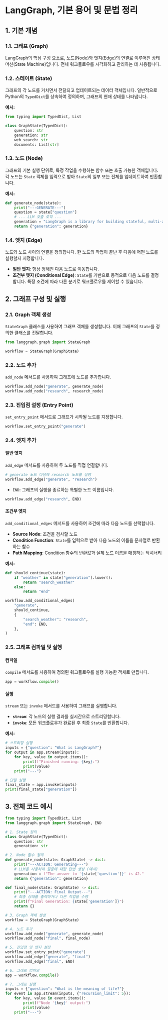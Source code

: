 # LangGraph, 기본 용어 및 문법 정리

## 1. 기본 개념

### 1.1. 그래프 (Graph)

LangGraph의 핵심 구성 요소로, 노드(Node)와 엣지(Edge)의 연결로 이루어진 상태 머신(State Machine)입니다. 전체 워크플로우를 시각화하고 관리하는 데 사용됩니다.

### 1.2. 스테이트 (State)

그래프의 각 노드를 거치면서 전달되고 업데이트되는 데이터 객체입니다. 일반적으로 Python의 `TypedDict`를 상속하여 정의하며, 그래프의 현재 상태를 나타냅니다.

**예시:**

```python
from typing import TypedDict, List

class GraphState(TypedDict):
    question: str
    generation: str
    web_search: str
    documents: List[str]
```

### 1.3. 노드 (Node)

그래프의 기본 실행 단위로, 특정 작업을 수행하는 함수 또는 호출 가능한 객체입니다. 각 노드는 `State` 객체를 입력으로 받아 `State`의 일부 또는 전체를 업데이트하여 반환합니다.

**예시:**

```python
def generate_node(state):
    print("---GENERATE---")
    question = state["question"]
    # ... LLM 호출 로직 ...
    generation = "LangGraph is a library for building stateful, multi-actor applications with LLMs."
    return {"generation": generation}
```

### 1.4. 엣지 (Edge)

노드와 노드 사이의 연결을 정의합니다. 한 노드의 작업이 끝난 후 다음에 어떤 노드를 실행할지 지정합니다.

- **일반 엣지**: 항상 정해진 다음 노드로 이동합니다.
- **조건부 엣지 (Conditional Edge)**: `State`를 기반으로 동적으로 다음 노드를 결정합니다. 특정 조건에 따라 다른 분기로 워크플로우를 제어할 수 있습니다.

## 2. 그래프 구성 및 실행

### 2.1. Graph 객체 생성

`StateGraph` 클래스를 사용하여 그래프 객체를 생성합니다. 이때 그래프의 `State`를 정의한 클래스를 전달합니다.

```python
from langgraph.graph import StateGraph

workflow = StateGraph(GraphState)
```

### 2.2. 노드 추가

`add_node` 메서드를 사용하여 그래프에 노드를 추가합니다.

```python
workflow.add_node("generate", generate_node)
workflow.add_node("research", research_node)
```

### 2.3. 진입점 설정 (Entry Point)

`set_entry_point` 메서드로 그래프가 시작될 노드를 지정합니다.

```python
workflow.set_entry_point("generate")
```

### 2.4. 엣지 추가

#### 일반 엣지

`add_edge` 메서드를 사용하여 두 노드를 직접 연결합니다.

```python
# generate 노드 다음에 research 노드를 실행
workflow.add_edge("generate", "research")
```

- `END`: 그래프의 실행을 종료하는 특별한 노드 이름입니다.

```python
workflow.add_edge("research", END)
```

#### 조건부 엣지

`add_conditional_edges` 메서드를 사용하여 조건에 따라 다음 노드를 선택합니다.

- **Source Node**: 조건을 검사할 노드
- **Condition Function**: `State`를 입력으로 받아 다음 노드의 이름을 문자열로 반환하는 함수
- **Path Mapping**: Condition 함수의 반환값과 실제 노드 이름을 매핑하는 딕셔너리

**예시:**

```python
def should_continue(state):
    if "weather" in state["generation"].lower():
        return "search_weather"
    else:
        return "end"

workflow.add_conditional_edges(
    "generate",
    should_continue,
    {
        "search_weather": "research",
        "end": END,
    },
)
```

### 2.5. 그래프 컴파일 및 실행

#### 컴파일

`compile` 메서드를 사용하여 정의된 워크플로우를 실행 가능한 객체로 만듭니다.

```python
app = workflow.compile()
```

#### 실행

`stream` 또는 `invoke` 메서드를 사용하여 그래프를 실행합니다.

- **`stream`**: 각 노드의 실행 결과를 실시간으로 스트리밍합니다.
- **`invoke`**: 모든 워크플로우가 완료된 후 최종 `State`를 반환합니다.

**예시:**

```python
# 스트리밍 실행
inputs = {"question": "What is LangGraph?"}
for output in app.stream(inputs):
    for key, value in output.items():
        print(f"Finished running: {key}:")
        print(value)
    print("---")

# 단일 실행
final_state = app.invoke(inputs)
print(final_state["generation"])
```

## 3. 전체 코드 예시

```python
from typing import TypedDict, List
from langgraph.graph import StateGraph, END

# 1. State 정의
class GraphState(TypedDict):
    question: str
    generation: str

# 2. Node 함수 정의
def generate_node(state: GraphState) -> dict:
    print("---ACTION: Generating---")
    # LLM을 사용하여 질문에 대한 답변 생성 (예시)
    generation = f"The answer to '{state['question']}' is 42."
    return {"generation": generation}

def final_node(state: GraphState) -> dict:
    print("---ACTION: Final Output---")
    # 최종 상태를 출력하거나 다른 작업을 수행
    print(f"Final Generation: {state['generation']}")
    return {}

# 3. Graph 객체 생성
workflow = StateGraph(GraphState)

# 4. 노드 추가
workflow.add_node("generate", generate_node)
workflow.add_node("final", final_node)

# 5. 진입점 및 엣지 설정
workflow.set_entry_point("generate")
workflow.add_edge("generate", "final")
workflow.add_edge("final", END)

# 6. 그래프 컴파일
app = workflow.compile()

# 7. 그래프 실행
inputs = {"question": "What is the meaning of life?"}
for event in app.stream(inputs, {"recursion_limit": 5}):
    for key, value in event.items():
        print(f"Node '{key}' output:")
        print(value)
    print("---")

```
